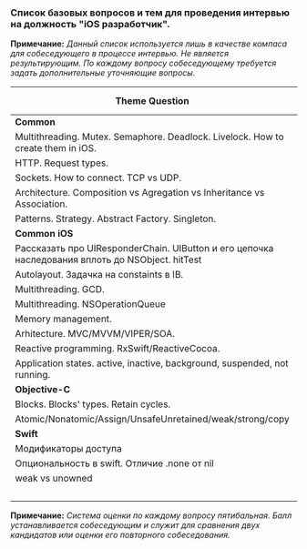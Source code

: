 ### Список базовых вопросов и тем для проведения интервью на должность "iOS разработчик".

**Примечание:** *Данный список используется лишь в качестве компаса для собеседующего в процессе интервью. Не является результирующим. По каждому вопросу собеседующему требуется задать дополнительные уточняющие вопросы.*

| Theme Question | Timeinterval (min) |
|---|---|
| **Common** | 
|  Multithreading. Mutex. Semaphore. Deadlock. Livelock. How to create them in iOS. | 3 |
|  HTTP. Request types. | 3 |
|  Sockets. How to connect. TCP vs UDP. | 3 |
|  Architecture. Composition vs Agregation vs Inheritance vs Association. | 3 |
|  Patterns. Strategy. Abstract Factory. Singleton. | 4 |
| **Common iOS** |  
|  Рассказать про UIResponderChain. UIButton и его цепочка наследования вплоть до NSObject. hitTest | 5 |
|  Autolayout. Задачка на constaints в IB. | 5 |
|  Multithreading. GCD. | 4 |
|  Multithreading. NSOperationQueue | 4 |
|  Memory management. | 5 |
|  Arhitecture. MVC/MVVM/VIPER/SOA. | 4 |
|  Reactive programming. RxSwift/ReactiveCocoa. | 4 |
|  Application states. active, inactive, background, suspended, not running. | 3 |
| **Objective-C** |
|  Blocks. Blocks' types. Retain cycles. | 2 |
|  Atomic/Nonatomic/Assign/UnsafeUnretained/weak/strong/copy | 2 |
| **Swift** |
|  Модификаторы доступа | 2 |
|  Опциональность в swift. Отличие .none от nil | 2 |
|  weak vs unowned | 2 |
| | 60 |

**Примечание:** *Система оценки по каждому вопросу пятибальная. Балл устанавливается собеседующим и служит для сравнения двух кандидатов или оценки его повторного собеседования.*